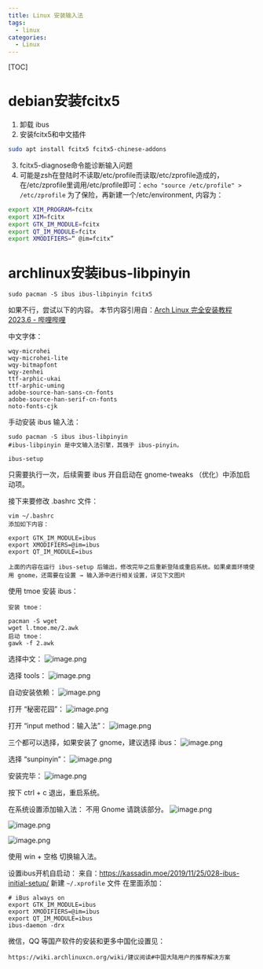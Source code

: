 ```yaml
---
title: Linux 安装输入法
tags:
  - linux
categories:
  - Linux
---
```

[TOC]
# debian安装fcitx5
1. 卸载 ibus
2. 安装fcitx5和中文插件
```bash
sudo apt install fcitx5 fcitx5-chinese-addons
```
3. fcitx5-diagnose命令能诊断输入问题
4. 可能是zsh在登陆时不读取/etc/profile而读取/etc/zprofile造成的，在/etc/zprofile里调用/etc/profile即可：`echo "source /etc/profile" > /etc/zprofile`
	为了保险，再新建一个/etc/environment, 内容为：
```bash
export XIM_PROGRAM=fcitx                                          
export XIM=fcitx
export GTK_IM_MODULE=fcitx
export QT_IM_MODULE=fcitx
export XMODIFIERS=“ @im=fcitx” 
```

# archlinux安装ibus-libpinyin

```shell
sudo pacman -S ibus ibus-libpinyin fcitx5
```
如果不行，尝试以下的内容。
本节内容引用自：[Arch Linux 完全安装教程 2023.6 - 哔哩哔哩](https://www.bilibili.com/read/cv20753052?from=search&spm_id_from=333.337.0.0)

中文字体：
```shell
wqy-microhei
wqy-microhei-lite
wqy-bitmapfont
wqy-zenhei
ttf-arphic-ukai
ttf-arphic-uming
adobe-source-han-sans-cn-fonts
adobe-source-han-serif-cn-fonts
noto-fonts-cjk
```

手动安装 ibus 输入法：
```shell
sudo pacman -S ibus ibus-libpinyin
#ibus-libpinyin 是中文输入法引擎，其强于 ibus-pinyin。
```

```shell
ibus-setup
```
只需要执行一次，后续需要 ibus 开自启动在 gnome-tweaks （优化）中添加启动项。

接下来要修改 .bashrc 文件：
```shell
vim ~/.bashrc
添加如下内容：

export GTK_IM_MODULE=ibus
export XMODIFIERS=@im=ibus
export QT_IM_MODULE=ibus

上面的内容在运行 ibus-setup 后输出，修改完毕之后重新登陆或重启系统。如果桌面环境使用 gnome，还需要在设置 → 输入源中进行相关设置，详见下文图片
```

使用 tmoe 安装 ibus：
```shell
安装 tmoe：

pacman -S wget
wget l.tmoe.me/2.awk
启动 tmoe：
gawk -f 2.awk
```

选择中文：
![image.png](https://illyber-images.oss-cn-chengdu.aliyuncs.com/202306211422424.png)

选择 tools：
![image.png](https://illyber-images.oss-cn-chengdu.aliyuncs.com/202306211422739.png)

自动安装依赖：
![image.png](https://illyber-images.oss-cn-chengdu.aliyuncs.com/202306211422108.png)

打开 “秘密花园”：
![image.png](https://illyber-images.oss-cn-chengdu.aliyuncs.com/202306211423087.png)

打开 “input method：输入法”：
![image.png](https://illyber-images.oss-cn-chengdu.aliyuncs.com/202306211423261.png)

三个都可以选择，如果安装了 gnome，建议选择 ibus：
![image.png](https://illyber-images.oss-cn-chengdu.aliyuncs.com/202306211423897.png)

选择 “sunpinyin”：
![image.png](https://illyber-images.oss-cn-chengdu.aliyuncs.com/202306211424013.png)

安装完毕：
![image.png](https://illyber-images.oss-cn-chengdu.aliyuncs.com/202306211424047.png)

按下 ctrl + c 退出，重启系统。

在系统设置添加输入法：
不用 Gnome 请跳该部分。
![image.png](https://illyber-images.oss-cn-chengdu.aliyuncs.com/202306211425310.png)

![image.png](https://illyber-images.oss-cn-chengdu.aliyuncs.com/202306211425902.png)

![image.png](https://illyber-images.oss-cn-chengdu.aliyuncs.com/202306211425570.png)

使用 win + 空格 切换输入法。

设置ibus开机自启动：
来自：https://kassadin.moe/2019/11/25/028-ibus-initial-setup/
新建 `~/.xprofile` 文件
在里面添加：
```shell
# iBus always on 
export GTK_IM_MODULE=ibus
export XMODIFIERS=@im=ibus
export QT_IM_MODULE=ibus
ibus-daemon -drx
```

微信，QQ 等国产软件的安装和更多中国化设置见：
```shell
https://wiki.archlinuxcn.org/wiki/建议阅读#中国大陆用户的推荐解决方案
```
